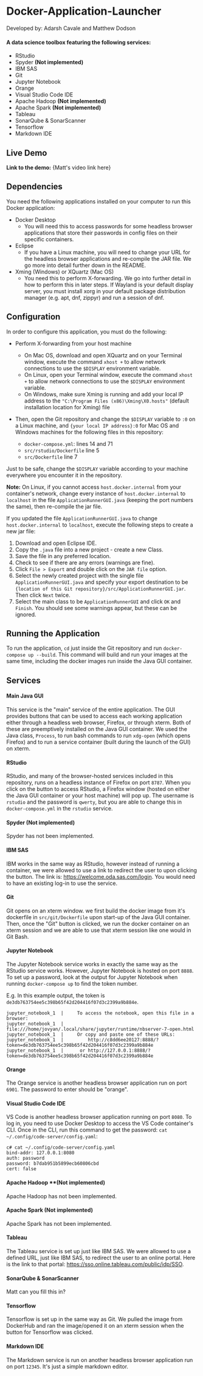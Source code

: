 # Docker-Application-Launcher #

Developed by: Adarsh Cavale and Matthew Dodson

#### A data science toolbox featuring the following services: ####
- RStudio
- Spyder **(Not implemented)**
- IBM SAS
- Git
- Jupyter Notebook
- Orange
- Visual Studio Code IDE
- Apache Hadoop **(Not implemented)**
- Apache Spark **(Not implemented)**
- Tableau
- SonarQube & SonarScanner
- Tensorflow
- Markdown IDE




## Live Demo ##

**Link to the demo:** {Matt's video link here}



## Dependencies ##

You need the following applications installed on your computer to run this Docker application:
- Docker Desktop
  - You will need this to access passwords for some headless browser applications that store their passwords in config files on their specific containers.
- Eclipse
  - If you have a Linux machine, you will need to change your URL for the headless browser applications and re-compile the JAR file. We go more into detail further down in the README.
- Xming (Windows) or XQuartz (Mac OS)
  - You need this to perform X-forwarding. We go into further detail in how to perform this in later steps. If Wayland is your default display server, you must install xorg in your default package distribution manager (e.g. apt, dnf, zippyr) and run a session of dnf.

## Configuration ##

In order to configure this application, you must do the following:

- Perform X-forwarding from your host machine
  - On Mac OS, download and open XQuartz and on your Terminal window, execute the command `xhost +` to allow network connections to use the `$DISPLAY` environment variable.
  - On Linux, open your Terminal window, execute the command `xhost +` to allow network connections to use the `$DISPLAY` environment variable.
  - On Windows, make sure Xming is running and add your local IP address to the `"C:\Program Files (x86)\Xming\X0.hosts"` (default installation location for Xming) file
  
- Then, open the Git repository and change the `$DISPLAY` variable to `:0` on a Linux machine, and `{your local IP address}:0` for Mac OS and Windows machines for the following files in this repository:
  - `docker-compose.yml`: lines 14 and 71
  - `src/rstudio/Dockerfile` line 5
  - `src/Dockerfile` line 7
  
Just to be safe, change the `$DISPLAY` variable according to your machine everywhere you encounter it in the repository.



**Note:** On Linux, if you cannot access `host.docker.internal` from your container's network, change every instance of `host.docker.internal` to `localhost` in the file `ApplicationRunnerGUI.java` (keeping the port numbers the same), then re-compile the jar file.

If you updated the file `ApplicationRunnerGUI.java` to change `host.docker.internal` to `localhost`, execute the following steps to create a new jar file:

1. Download and open Eclipse IDE.
2. Copy the `.java` file into a new project - create a new Class.
3. Save the file in any preferred location.
4. Check to see if there are any errors (warnings are fine).
5. Click `File > Export` and double click on the `JAR file` option.
6. Select the newly created project with the single file `ApplicationRunnerGUI.java` and specify your export destination to be `{location of this Git repository}/src/ApplicationRunnerGUI.jar`. Then click `Next` twice.
7. Select the main class to be `ApplicationRunnerGUI` and click `OK` and `Finish`. You should see some warnings appear, but these can be ignored.



## Running the Application ##

To run the application, `cd` just inside the Git repository and run `docker-compose up --build`. This command will build and run your images at the same time, including the docker images run inside the Java GUI container.


## Services ##

#### Main Java GUI ####

This service is the "main" service of the entire application. The GUI provides buttons that can be used to access each working application either through a headless web browser, Firefox, or through xterm. Both of these are preemptively installed on the Java GUI container. We used the Java class, `Process`, to run bash commands to run `xdg-open` (which opens Firefox) and to run a service container (built during the launch of the GUI) on xterm.


#### RStudio ####

RStudio, and many of the browser-hosted services included in this repository, runs on a headless instance of Firefox on port `8787`. When you click on the button to access RStudio, a Firefox window (hosted on either the Java GUI container or your host machine) will pop up. The username is `rstudio` and the password is `qwerty`, but you are able to change this in `docker-compose.yml` in the `rstudio` service.


#### Spyder **(Not implemented)** ####

Spyder has not been implemented.


#### IBM SAS ####

IBM works in the same way as RStudio, however instead of running a container, we were allowed to use a link to redirect the user to upon clicking the button. The link is: https://welcome.oda.sas.com/login. You would need to have an existing log-in to use the service. 


#### Git ####

Git opens on an xterm window. we first build the docker image from it's dockerfile in `src/git/Dockerfile` upon start-up of the Java GUI container. Then, once the "Git" button is clicked, we run the docker container on an xterm session and we are able to use that xterm session like one would in Git Bash.


#### Jupyter Notebook ####

The Jupyter Notebook service works in exactly the same way as the RStudio service works. However, Jupyter Notebook is hosted on port `8888`. To set up a password, look at the output for Jupyter Notebook when running `docker-compose up` to find the token number.

E.g. In this example output, the token is `de3db763754ee5c398b65f42d204416f07d3c2399a9b884e`.

```
jupyter_notebook_1  |     To access the notebook, open this file in a browser:
jupyter_notebook_1  |         file:///home/jovyan/.local/share/jupyter/runtime/nbserver-7-open.html
jupyter_notebook_1  |     Or copy and paste one of these URLs:
jupyter_notebook_1  |         http://c8dd6ee20127:8888/?token=de3db763754ee5c398b65f42d204416f07d3c2399a9b884e
jupyter_notebook_1  |      or http://127.0.0.1:8888/?token=de3db763754ee5c398b65f42d204416f07d3c2399a9b884e
````


#### Orange ####

The Orange service is another headless browser application run on port `6901`. The password to enter should be "orange".



#### Visual Studio Code IDE ####

VS Code is another headless browser application running on port `8080`. To log in, you need to use Docker Desktop to access the VS Code container's CLI. Once in the CLI, run this command to get the password: `cat ~/.config/code-server/config.yaml`:

```
c# cat ~/.config/code-server/config.yaml
bind-addr: 127.0.0.1:8080
auth: password
password: b7dab951b5899ecb60806cbd
cert: false
```



#### Apache Hadoop **(Not implemented) ####

Apache Hadoop has not been implemented.



#### Apache Spark **(Not implemented)** #### 

Apache Spark has not been implemented.



#### Tableau ####

The Tableau service is set up just like IBM SAS. We were allowed to use a defined URL, just like IBM SAS, to redirect the user to an online portal. Here is the link to that portal: https://sso.online.tableau.com/public/idp/SSO.



#### SonarQube & SonarScanner ####
Matt can you fill this in?



#### Tensorflow ####

Tensorflow is set up in the same way as Git. We pulled the image from DockerHub and ran the image/opened it on an xterm session when the button for Tensorflow was clicked.



#### Markdown IDE ####

The Markdown service is run on another headless browser application run on port `12345`. It's just a simple markdown editor.
